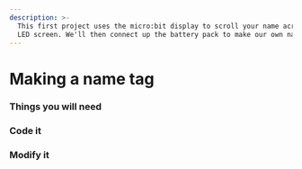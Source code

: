 ```yaml
---
description: >-
  This first project uses the micro:bit display to scroll your name across the
  LED screen. We'll then connect up the battery pack to make our own name tag.
---
```


# Making a name tag

### Things you will need

### Code it

### Modify it

